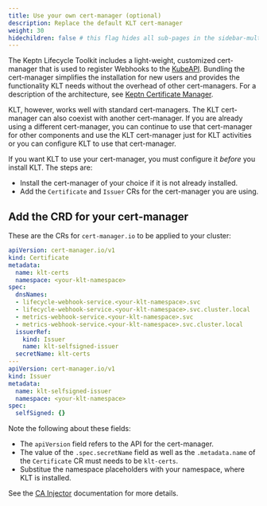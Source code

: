 ```yaml
---
title: Use your own cert-manager (optional)
description: Replace the default KLT cert-manager
weight: 30
hidechildren: false # this flag hides all sub-pages in the sidebar-multicard.html
---
```


The Keptn Lifecycle Toolkit includes
a light-weight, customized cert-manager
that is used to register Webhooks to the [KubeAPI](https://kubernetes.io/docs/reference/access-authn-authz/extensible-admission-controllers/).
Bundling the cert-manager simplifies the installation for new users
and provides the functionality KLT needs
without the overhead of other cert-managers.
For a description of the architecture, see
[Keptn Certificate Manager](../concepts/architecture/cert-manager.md).

KLT, however, works well with standard cert-managers.
The KLT cert-manager can also coexist with another cert-manager.
If you are already using a different cert-manager,
you can continue to use that cert-manager for other components
and use the KLT cert-manager just for KLT activities
or you can configure KLT to use that cert-manager.

If you want KLT to use your cert-manager,
you must configure it *before* you install KLT.
The steps are:

* Install the cert-manager of your choice
  if it is not already installed.
* Add the `Certificate` and `Issuer` CRs for the cert-manager you are using.

## Add the CRD for your cert-manager

These are the CRs for `cert-manager.io` to be applied to your cluster:

```yaml
apiVersion: cert-manager.io/v1
kind: Certificate
metadata:
  name: klt-certs
  namespace: <your-klt-namespace>
spec:
  dnsNames:
  - lifecycle-webhook-service.<your-klt-namespace>.svc
  - lifecycle-webhook-service.<your-klt-namespace>.svc.cluster.local
  - metrics-webhook-service.<your-klt-namespace>.svc
  - metrics-webhook-service.<your-klt-namespace>.svc.cluster.local
  issuerRef:
    kind: Issuer
    name: klt-selfsigned-issuer
  secretName: klt-certs
---
apiVersion: cert-manager.io/v1
kind: Issuer
metadata:
  name: klt-selfsigned-issuer
  namespace: <your-klt-namespace>
spec:
  selfSigned: {}
```

Note the following about these fields:

* The `apiVersion` field refers to the API for the cert-manager.
* The value of the `.spec.secretName` field as well as the `.metadata.name` of the `Certificate` CR
  must needs to be `klt-certs`.
* Substitue the namespace placeholders with your namespace, where KLT is installed.

See the [CA Injector](https://cert-manager.io/docs/concepts/ca-injector/)
documentation for more details.
